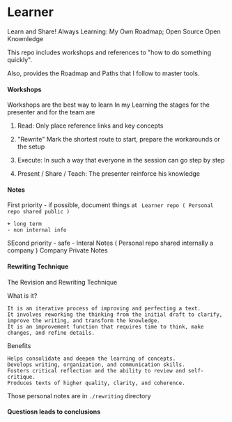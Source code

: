 # Learner

Learn and Share! Always Learning: My Own Roadmap; Open Source Open Knownledge

This repo includes workshops and references to "how to do something quickly".

Also, provides the Roadmap and Paths that I follow to master tools.

#### Workshops

Workshops are the best way to learn
In my Learning
the stages for the presenter and for the team are

1. Read:
   Only place reference links and key concepts

2. "Rewrite"
   Mark the shortest route to start, prepare the workarounds or the setup

3. Execute:
   In such a way that everyone in the session can go step by step

4. Present / Share / Teach:
   The presenter reinforce his knowledge

#### Notes

First priority - if possible, document things at ` Learner repo ( Personal repo shared public )`

    + long term
    - non internal info

SEcond priority - safe - Interal Notes ( Personal repo shared internally a company )
Company Private Notes

#### Rewriting Technique

The Revision and Rewriting Technique

What is it?

    It is an iterative process of improving and perfecting a text.
    It involves reworking the thinking from the initial draft to clarify, improve the writing, and transform the knowledge.
    It is an improvement function that requires time to think, make changes, and refine details.

Benefits

    Helps consolidate and deepen the learning of concepts.
    Develops writing, organization, and communication skills.
    Fosters critical reflection and the ability to review and self-critique.
    Produces texts of higher quality, clarity, and coherence.

Those personal notes are in `./rewriting` directory

#### Questiosn leads to conclusions
